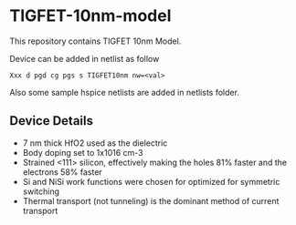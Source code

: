 # TIGFET-10nm-model

This repository contains TIGFET 10nm Model. 

Device can be added in netlist as follow
```
Xxx d pgd cg pgs s TIGFET10nm nw=<val> 
```

Also some sample hspice netlists are added in netlists folder.

## Device Details 
* 7 nm thick HfO2 used as the dielectric 
* Body doping set to 1x1016 cm-3
* Strained <111> silicon, effectively making the holes 81% faster and the electrons 58% faster
* Si and NiSi work functions were chosen for optimized for symmetric switching 
* Thermal transport (not tunneling) is the dominant method of current transport


